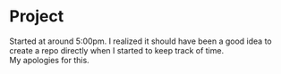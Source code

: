 # Project

Started at around 5:00pm. I realized it should have been a good idea to create a repo directly when I started to keep track of time.  
My apologies for this.